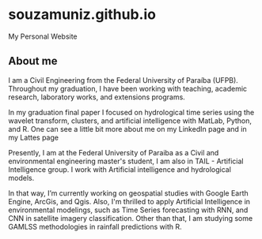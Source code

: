 # souzamuniz.github.io
My Personal Website


## About me

I am a Civil Engineering from the Federal University of Paraíba (UFPB). Throughout my graduation, I have been working with teaching, academic research, laboratory works, and extensions programs.

In my graduation final paper I focused on hydrological time series using the wavelet transform, clusters, and artificial intelligence with MatLab, Python, and R. One can see a little bit more about me on my LinkedIn page and in my Lattes page

Presently, I am at the Federal University of Paraiba as a Civil and environmental engineering master's student, I am also in TAIL - Artificial Intelligence group. I work with Artificial intelligence and hydrological models.

In that way, I’m currently working on geospatial studies with Google Earth Engine, ArcGis, and Qgis. Also, I'm thrilled to apply Artificial Intelligence in environmental modelings, such as Time Series forecasting with RNN, and CNN in satellite imagery classification. Other than that, I am studying some GAMLSS methodologies in rainfall predictions with R.

